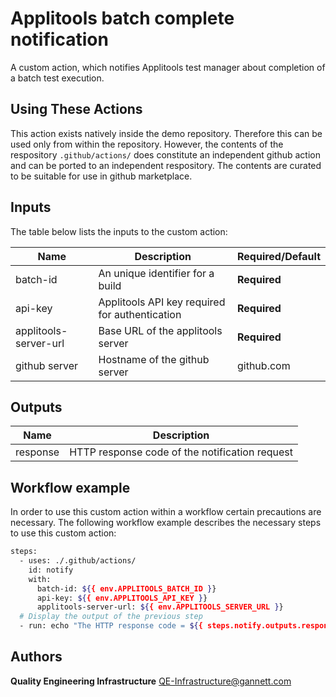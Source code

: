 # Applitools batch complete notification

A custom action, which notifies Applitools test manager about completion of a batch test execution.

## Using These Actions

This action exists natively inside the demo repository. Therefore this can be used only from within the repository. However, the contents of the respository `.github/actions/` does constitute an independent github action and can be ported to an independent respository. The contents are curated to be suitable for use in github marketplace.

## Inputs

The table below lists the inputs to the custom action:

Name | Description | Required/Default
-----|-------------|----------------------------
batch-id | An unique identifier for a build | **Required**
api-key | Applitools API key required for authentication | **Required**
applitools-server-url | Base URL of the applitools server | **Required**
github server | Hostname of the github server | github.com

## Outputs

Name | Description
-----|--------------------------------
response | HTTP response code of the notification request

## Workflow example

In order to use this custom action within a workflow certain precautions are necessary. The following workflow example describes the necessary steps to use this custom action:

```bash
steps:
  - uses: ./.github/actions/
    id: notify
    with:
      batch-id: ${{ env.APPLITOOLS_BATCH_ID }}
      api-key: ${{ env.APPLITOOLS_API_KEY }}
      applitools-server-url: ${{ env.APPLITOOLS_SERVER_URL }}
  # Display the output of the previous step
  - run: echo "The HTTP response code = ${{ steps.notify.outputs.response }}"
```

## Authors

**Quality Engineering Infrastructure** <QE-Infrastructure@gannett.com>
